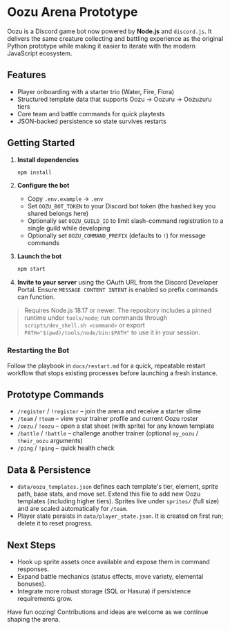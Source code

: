 # Oozu Arena Prototype

Oozu is a Discord game bot now powered by **Node.js** and `discord.js`. It delivers the same creature collecting and battling experience as the original Python prototype while making it easier to iterate with the modern JavaScript ecosystem.

## Features

- Player onboarding with a starter trio (Water, Fire, Flora)
- Structured template data that supports Oozu → Oozuru → Oozuzuru tiers
- Core team and battle commands for quick playtests
- JSON-backed persistence so state survives restarts

## Getting Started

1. **Install dependencies**

   ```bash
   npm install
   ```

2. **Configure the bot**

   - Copy `.env.example` → `.env`
   - Set `OOZU_BOT_TOKEN` to your Discord bot token (the hashed key you shared belongs here)
   - Optionally set `OOZU_GUILD_ID` to limit slash-command registration to a single guild while developing
   - Optionally set `OOZU_COMMAND_PREFIX` (defaults to `!`) for message commands

3. **Launch the bot**

   ```bash
   npm start
   ```

4. **Invite to your server** using the OAuth URL from the Discord Developer Portal. Ensure `MESSAGE CONTENT INTENT` is enabled so prefix commands can function.

> Requires Node.js 18.17 or newer.
> The repository includes a pinned runtime under `tools/node`; run commands through `scripts/dev_shell.sh <command>` or export `PATH="$(pwd)/tools/node/bin:$PATH"` to use it in your session.

### Restarting the Bot

Follow the playbook in `docs/restart.md` for a quick, repeatable restart workflow that stops existing processes before launching a fresh instance.

## Prototype Commands

- `/register` / `!register` – join the arena and receive a starter slime
- `/team` / `!team` – view your trainer profile and current Oozu roster
- `/oozu` / `!oozu` – open a stat sheet (with sprite) for any known template
- `/battle` / `!battle` – challenge another trainer (optional `my_oozu` / `their_oozu` arguments)
- `/ping` / `!ping` – quick health check

## Data & Persistence

- `data/oozu_templates.json` defines each template's tier, element, sprite path, base stats, and move set. Extend this file to add new Oozu templates (including higher tiers). Sprites live under `sprites/` (full size) and are scaled automatically for `/team`.
- Player state persists in `data/player_state.json`. It is created on first run; delete it to reset progress.

## Next Steps

- Hook up sprite assets once available and expose them in command responses.
- Expand battle mechanics (status effects, move variety, elemental bonuses).
- Integrate more robust storage (SQL or Hasura) if persistence requirements grow.

Have fun oozing! Contributions and ideas are welcome as we continue shaping the arena.
